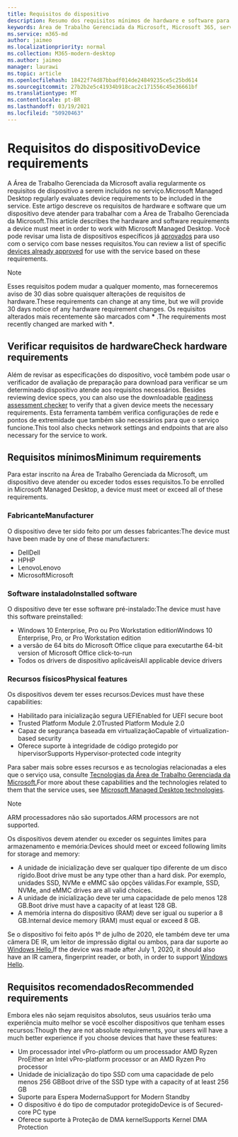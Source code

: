 ```yaml
---
title: Requisitos do dispositivo
description: Resumo dos requisitos mínimos de hardware e software para dispositivos trabalharem com a Área de Trabalho Gerenciada da Microsoft
keywords: Área de Trabalho Gerenciada da Microsoft, Microsoft 365, serviço, documentação
ms.service: m365-md
author: jaimeo
ms.localizationpriority: normal
ms.collection: M365-modern-desktop
ms.author: jaimeo
manager: laurawi
ms.topic: article
ms.openlocfilehash: 18422f74d87bbadf014de24849235ce5c25bd614
ms.sourcegitcommit: 27b2b2e5c41934b918cac2c171556c45e36661bf
ms.translationtype: MT
ms.contentlocale: pt-BR
ms.lasthandoff: 03/19/2021
ms.locfileid: "50920463"
---
```

# <a name="device-requirements"></a><span data-ttu-id="a1b7a-104">Requisitos do dispositivo</span><span class="sxs-lookup"><span data-stu-id="a1b7a-104">Device requirements</span></span>

<span data-ttu-id="a1b7a-105">A Área de Trabalho Gerenciada da Microsoft avalia regularmente os requisitos de dispositivo a serem incluídos no serviço.</span><span class="sxs-lookup"><span data-stu-id="a1b7a-105">Microsoft Managed Desktop regularly evaluates device requirements to be included in the service.</span></span> <span data-ttu-id="a1b7a-106">Este artigo descreve os requisitos de hardware e software que um dispositivo deve atender para trabalhar com a Área de Trabalho Gerenciada da Microsoft.</span><span class="sxs-lookup"><span data-stu-id="a1b7a-106">This article describes the hardware and software requirements a device must meet in order to work with Microsoft Managed Desktop.</span></span> <span data-ttu-id="a1b7a-107">Você pode revisar uma lista de dispositivos específicos já [aprovados](device-list.md) para uso com o serviço com base nesses requisitos.</span><span class="sxs-lookup"><span data-stu-id="a1b7a-107">You can review a list of specific [devices already approved](device-list.md) for use with the service based on these requirements.</span></span>

> [!NOTE]
> <span data-ttu-id="a1b7a-108">Esses requisitos podem mudar a qualquer momento, mas forneceremos aviso de 30 dias sobre quaisquer alterações de requisitos de hardware.</span><span class="sxs-lookup"><span data-stu-id="a1b7a-108">These requirements can change at any time, but we will provide 30 days notice of any hardware requirement changes.</span></span> <span data-ttu-id="a1b7a-109">Os requisitos alterados mais recentemente são marcados com **\*** .</span><span class="sxs-lookup"><span data-stu-id="a1b7a-109">The requirements most recently changed are marked with **\***.</span></span> 

## <a name="check-hardware-requirements"></a><span data-ttu-id="a1b7a-110">Verificar requisitos de hardware</span><span class="sxs-lookup"><span data-stu-id="a1b7a-110">Check hardware requirements</span></span>

<span data-ttu-id="a1b7a-111">Além de revisar as especificações do dispositivo, você também pode usar o verificador de avaliação de preparação para download para verificar se um determinado dispositivo atende aos requisitos necessários. [](../get-ready/readiness-assessment-downloadable.md)</span><span class="sxs-lookup"><span data-stu-id="a1b7a-111">Besides reviewing device specs, you can also use the downloadable [readiness assessment checker](../get-ready/readiness-assessment-downloadable.md) to verify that a given device meets the necessary requirements.</span></span> <span data-ttu-id="a1b7a-112">Esta ferramenta também verifica configurações de rede e pontos de extremidade que também são necessários para que o serviço funcione.</span><span class="sxs-lookup"><span data-stu-id="a1b7a-112">This tool also checks network settings and endpoints that are also necessary for the service to work.</span></span>

## <a name="minimum-requirements"></a><span data-ttu-id="a1b7a-113">Requisitos mínimos</span><span class="sxs-lookup"><span data-stu-id="a1b7a-113">Minimum requirements</span></span>

<span data-ttu-id="a1b7a-114">Para estar inscrito na Área de Trabalho Gerenciada da Microsoft, um dispositivo deve atender ou exceder todos esses requisitos.</span><span class="sxs-lookup"><span data-stu-id="a1b7a-114">To be enrolled in Microsoft Managed Desktop, a device must meet or exceed all of these requirements.</span></span>

### <a name="manufacturer"></a><span data-ttu-id="a1b7a-115">Fabricante</span><span class="sxs-lookup"><span data-stu-id="a1b7a-115">Manufacturer</span></span>

<span data-ttu-id="a1b7a-116">O dispositivo deve ter sido feito por um desses fabricantes:</span><span class="sxs-lookup"><span data-stu-id="a1b7a-116">The device must have been made by one of these manufacturers:</span></span>

- <span data-ttu-id="a1b7a-117">Dell</span><span class="sxs-lookup"><span data-stu-id="a1b7a-117">Dell</span></span>
- <span data-ttu-id="a1b7a-118">HP</span><span class="sxs-lookup"><span data-stu-id="a1b7a-118">HP</span></span>
- <span data-ttu-id="a1b7a-119">Lenovo</span><span class="sxs-lookup"><span data-stu-id="a1b7a-119">Lenovo</span></span>
- <span data-ttu-id="a1b7a-120">Microsoft</span><span class="sxs-lookup"><span data-stu-id="a1b7a-120">Microsoft</span></span>


### <a name="installed-software"></a><span data-ttu-id="a1b7a-121">Software instalado</span><span class="sxs-lookup"><span data-stu-id="a1b7a-121">Installed software</span></span>

<span data-ttu-id="a1b7a-122">O dispositivo deve ter esse software pré-instalado:</span><span class="sxs-lookup"><span data-stu-id="a1b7a-122">The device must have this software preinstalled:</span></span>

- <span data-ttu-id="a1b7a-123">Windows 10 Enterprise, Pro ou Pro Workstation edition</span><span class="sxs-lookup"><span data-stu-id="a1b7a-123">Windows 10 Enterprise, Pro, or Pro Workstation edition</span></span>
- <span data-ttu-id="a1b7a-124">a versão de 64 bits do Microsoft Office clique para executar</span><span class="sxs-lookup"><span data-stu-id="a1b7a-124">the 64-bit version of Microsoft Office click-to-run</span></span> 
- <span data-ttu-id="a1b7a-125">Todos os drivers de dispositivo aplicáveis</span><span class="sxs-lookup"><span data-stu-id="a1b7a-125">All applicable device drivers</span></span>


### <a name="physical-features"></a><span data-ttu-id="a1b7a-126">Recursos físicos</span><span class="sxs-lookup"><span data-stu-id="a1b7a-126">Physical features</span></span>

<span data-ttu-id="a1b7a-127">Os dispositivos devem ter esses recursos:</span><span class="sxs-lookup"><span data-stu-id="a1b7a-127">Devices must have these capabilities:</span></span>

- <span data-ttu-id="a1b7a-128">Habilitado para inicialização segura UEFI</span><span class="sxs-lookup"><span data-stu-id="a1b7a-128">Enabled for UEFI secure boot</span></span> 
- <span data-ttu-id="a1b7a-129">Trusted Platform Module 2.0</span><span class="sxs-lookup"><span data-stu-id="a1b7a-129">Trusted Platform Module 2.0</span></span> 
- <span data-ttu-id="a1b7a-130">Capaz de segurança baseada em virtualização</span><span class="sxs-lookup"><span data-stu-id="a1b7a-130">Capable of virtualization-based security</span></span> 
- <span data-ttu-id="a1b7a-131">Oferece suporte à integridade de código protegido por hipervisor</span><span class="sxs-lookup"><span data-stu-id="a1b7a-131">Supports Hypervisor-protected code integrity</span></span> 

<span data-ttu-id="a1b7a-132">Para saber mais sobre esses recursos e as tecnologias relacionadas a eles que o serviço usa, consulte [Tecnologias da Área de Trabalho Gerenciada da Microsoft.](../intro/technologies.md)</span><span class="sxs-lookup"><span data-stu-id="a1b7a-132">For more about these capabilities and the technologies related to them that the service uses, see [Microsoft Managed Desktop technologies](../intro/technologies.md).</span></span>

> [!NOTE]
> <span data-ttu-id="a1b7a-133">ARM processadores não são suportados.</span><span class="sxs-lookup"><span data-stu-id="a1b7a-133">ARM processors are not supported.</span></span>

<span data-ttu-id="a1b7a-134">Os dispositivos devem atender ou exceder os seguintes limites para armazenamento e memória:</span><span class="sxs-lookup"><span data-stu-id="a1b7a-134">Devices should meet or exceed following limits for storage and memory:</span></span>

- <span data-ttu-id="a1b7a-135">A unidade de inicialização deve ser qualquer tipo diferente de um disco rígido.</span><span class="sxs-lookup"><span data-stu-id="a1b7a-135">Boot drive must be any type other than a hard disk.</span></span> <span data-ttu-id="a1b7a-136">Por exemplo, unidades SSD, NVMe e eMMC são opções válidas.</span><span class="sxs-lookup"><span data-stu-id="a1b7a-136">For example, SSD, NVMe, and eMMC drives are all valid choices.</span></span>
- <span data-ttu-id="a1b7a-137">A unidade de inicialização deve ter uma capacidade de pelo menos 128 GB.</span><span class="sxs-lookup"><span data-stu-id="a1b7a-137">Boot drive must have a capacity of at least 128 GB.</span></span>
- <span data-ttu-id="a1b7a-138">A memória interna do dispositivo (RAM) deve ser igual ou superior a 8 GB.</span><span class="sxs-lookup"><span data-stu-id="a1b7a-138">Internal device memory (RAM) must equal or exceed 8 GB.</span></span>

<span data-ttu-id="a1b7a-139">Se o dispositivo foi feito após 1º de julho de 2020, ele também deve ter uma câmera DE IR, um leitor de impressão digital ou ambos, para dar suporte ao [Windows Hello.](/windows-hardware/design/device-experiences/windows-hello-enhanced-sign-in-security)</span><span class="sxs-lookup"><span data-stu-id="a1b7a-139">If the device was made after July 1, 2020, it should also have an IR camera, fingerprint reader, or both, in order to support [Windows Hello](/windows-hardware/design/device-experiences/windows-hello-enhanced-sign-in-security).</span></span>

## <a name="recommended-requirements"></a><span data-ttu-id="a1b7a-140">Requisitos recomendados</span><span class="sxs-lookup"><span data-stu-id="a1b7a-140">Recommended requirements</span></span>

<span data-ttu-id="a1b7a-141">Embora eles não sejam requisitos absolutos, seus usuários terão uma experiência muito melhor se você escolher dispositivos que tenham esses recursos:</span><span class="sxs-lookup"><span data-stu-id="a1b7a-141">Though they are not absolute requirements, your users will have a much better experience if you choose devices that have these features:</span></span>

- <span data-ttu-id="a1b7a-142">Um processador intel vPro-platform ou um processador AMD Ryzen Pro</span><span class="sxs-lookup"><span data-stu-id="a1b7a-142">Either an Intel vPro-platform processor or an AMD Ryzen Pro processor</span></span>
- <span data-ttu-id="a1b7a-143">Unidade de inicialização do tipo SSD com uma capacidade de pelo menos 256 GB</span><span class="sxs-lookup"><span data-stu-id="a1b7a-143">Boot drive of the SSD type with a capacity of at least 256 GB</span></span>
- <span data-ttu-id="a1b7a-144">Suporte para Espera Moderna</span><span class="sxs-lookup"><span data-stu-id="a1b7a-144">Support for Modern Standby</span></span>
- <span data-ttu-id="a1b7a-145">O dispositivo é do tipo de computador protegido</span><span class="sxs-lookup"><span data-stu-id="a1b7a-145">Device is of Secured-core PC type</span></span>
- <span data-ttu-id="a1b7a-146">Oferece suporte à Proteção de DMA kernel</span><span class="sxs-lookup"><span data-stu-id="a1b7a-146">Supports Kernel DMA Protection</span></span>